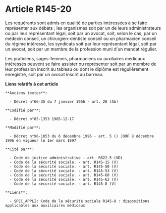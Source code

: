 # Article R145-20

Les requérants sont admis en qualité de parties intéressées à se faire représenter aux débats ; les organismes soit par un de
leurs administrateurs ou par leur représentant légal, soit par un avocat, soit, selon le cas, par un médecin conseil, un
chirurgien-dentiste conseil ou un pharmacien conseil du régime intéressé, les syndicats soit par leur représentant légal,
soit par un avocat, soit par un membre de la profession muni d'un mandat régulier. 

Les praticiens, sages-femmes, pharmaciens ou auxiliaires médicaux intéressés peuvent se faire assister ou représenter soit
par un membre de leur profession inscrit au tableau ou dont le diplôme est régulièrement enregistré, soit par un avocat
inscrit au barreau.

**Liens relatifs à cet article**

	**Anciens textes**:

	  - Décret n°66-35 du 7 janvier 1966 - art. 20 (Ab)

	**Codifié par**:

	  - Décret n°85-1353 1985-12-17

	**Modifié par**:

	  - Décret n°96-1053 du 6 décembre 1996 - art. 5 () JORF 8 décembre 1996 en vigueur le 1er mars 1997

	**Cité par**:

	  - Code de justice administrative - art. R822-5 (VD)
	  - Code de la sécurité sociale. - art. R145-15 (V)
	  - Code de la sécurité sociale. - art. R145-50 (V)
	  - Code de la sécurité sociale. - art. R145-53 (V)
	  - Code de la sécurité sociale. - art. R145-60 (V)
	  - Code de la sécurité sociale. - art. R145-62 (V)
	  - Code de la sécurité sociale. - art. R145-8 (V)

	**Liens**:

	  - SPEC_APPLI: Code de la sécurité sociale R145-8 : dispositions applicables aux auxiliaires médicaux
